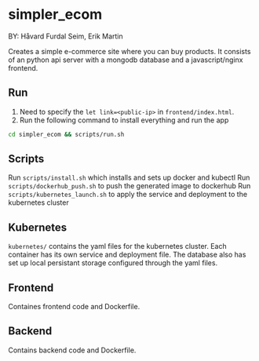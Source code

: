 # simpler_ecom

BY: Håvard Furdal Seim, Erik Martin

Creates a simple e-commerce site where you can buy products. It consists of an python api server with a mongodb database and a javascript/nginx frontend.

## Run

1. Need to specify the `let link=<public-ip>` in `frontend/index.html`.
2. Run the following command to install everything and run the app

```bash
cd simpler_ecom && scripts/run.sh
```

## Scripts

Run `scripts/install.sh` which installs and sets up docker and kubectl
Run `scripts/dockerhub_push.sh` to push the generated image to dockerhub
Run `scripts/kubernetes_launch.sh` to apply the service and deployment to the kubernetes cluster

## Kubernetes

`kubernetes/` contains the yaml files for the kubernetes cluster. Each container has its own service and deployment file. The database also has set up local persistant storage configured through the yaml files.

## Frontend

Containes frontend code and Dockerfile.

## Backend

Contains backend code and Dockerfile.
